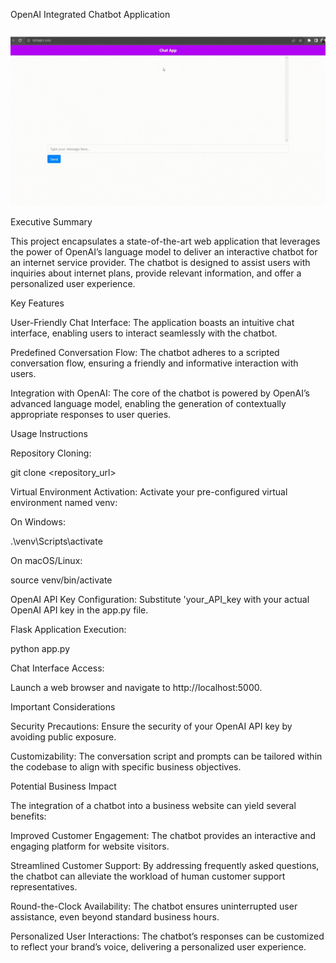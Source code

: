 OpenAI Integrated Chatbot Application

![OpenAI Integrated Chatbot Application](clip.gif)

Executive Summary



This project encapsulates a state-of-the-art web application that leverages the power of OpenAI’s language model to deliver an interactive chatbot for an internet service provider. The chatbot is designed to assist users with inquiries about internet plans, provide relevant information, and offer a personalized user experience.

Key Features


User-Friendly Chat Interface: The application boasts an intuitive chat interface, enabling users to interact seamlessly with the chatbot.



Predefined Conversation Flow: The chatbot adheres to a scripted conversation flow, ensuring a friendly and informative interaction with users.



Integration with OpenAI: The core of the chatbot is powered by OpenAI’s advanced language model, enabling the generation of contextually appropriate responses to user queries.


Usage Instructions


Repository Cloning:

git clone <repository_url>


Virtual Environment Activation: Activate your pre-configured virtual environment named venv:



On Windows:


.\venv\Scripts\activate

On macOS/Linux:


source venv/bin/activate



OpenAI API Key Configuration: Substitute 'your_API_key with your actual OpenAI API key in the app.py file.



Flask Application Execution:


python app.py

Chat Interface Access:

Launch a web browser and navigate to http://localhost:5000.

Important Considerations


Security Precautions: Ensure the security of your OpenAI API key by avoiding public exposure.

Customizability: The conversation script and prompts can be tailored within the codebase to align with specific business objectives.

Potential Business Impact


The integration of a chatbot into a business website can yield several benefits:

Improved Customer Engagement: The chatbot provides an interactive and engaging platform for website visitors.

Streamlined Customer Support: By addressing frequently asked questions, the chatbot can alleviate the workload of human customer support representatives.

Round-the-Clock Availability: The chatbot ensures uninterrupted user assistance, even beyond standard business hours.

Personalized User Interactions: The chatbot’s responses can be customized to reflect your brand’s voice, delivering a personalized user experience.
